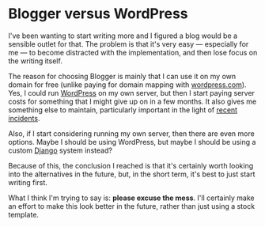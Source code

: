 # Blogger versus WordPress


I've been wanting to start writing more and I figured a blog would be a
sensible outlet for that. The problem is that it's very easy —
especially for me — to become distracted with the implementation, and
then lose focus on the writing itself.

The reason for choosing Blogger is mainly that I can use it on my own
domain for free (unlike paying for domain mapping with
[wordpress.com](http://wordpress.com/)). Yes, I could run
[WordPress](http://wordpress.org/) on my own server, but then I start
paying server costs for something that I might give up on in a few
months. It also gives me something else to maintain, particularly
important in the light of [recent
incidents](http://arstechnica.com/security/2013/04/huge-attack-on-wordpress-sites-could-spawn-never-before-seen-super-botnet/).

Also, if I start considering running my own server, then there are even
more options. Maybe I should be using WordPress, but maybe I should be
using a custom [Django](https://www.djangoproject.com/) system instead?

Because of this, the conclusion I reached is that it's certainly worth
looking into the alternatives in the future, but, in the short term,
it's best to just start writing first.

What I think I'm trying to say is: **please excuse the mess**. I'll
certainly make an effort to make this look better in the future, rather
than just using a stock template.

